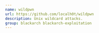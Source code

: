 ```yaml
---
name: wildpwn
url: https://github.com/localh0t/wildpwn
description: Unix wildcard attacks.
group: blackarch blackarch-exploitation
---
```

